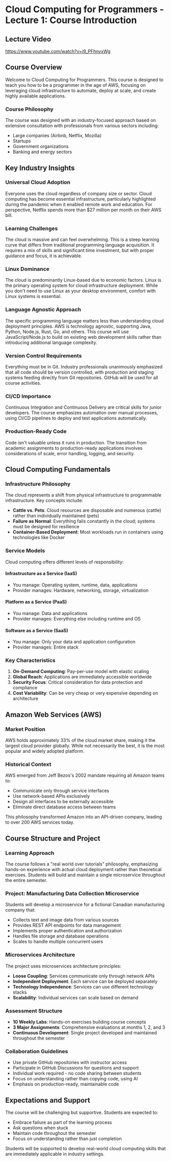 # Cloud Computing for Programmers - Lecture 1: Course Introduction

## Lecture Video

<https://www.youtube.com/watch?v=i9_PFhnvxWg>

## Course Overview

Welcome to Cloud Computing for Programmers. This course is designed to teach you how to be a programmer in the age of AWS, focusing on leveraging cloud infrastructure to automate, deploy at scale, and create highly available applications.

### Course Philosophy

The course was designed with an industry-focused approach based on extensive consultation with professionals from various sectors including:

- Large companies (Airbnb, Netflix, Mozilla)
- Startups
- Government organizations
- Banking and energy sectors

## Key Industry Insights

### Universal Cloud Adoption

Everyone uses the cloud regardless of company size or sector. Cloud computing has become essential infrastructure, particularly highlighted during the pandemic when it enabled remote work and education. For perspective, Netflix spends more than $27 million per month on their AWS bill.

### Learning Challenges

The cloud is massive and can feel overwhelming. This is a steep learning curve that differs from traditional programming language acquisition. It requires a mix of skills and significant time investment, but with proper guidance and focus, it is achievable.

### Linux Dominance

The cloud is predominantly Linux-based due to economic factors. Linux is the primary operating system for cloud infrastructure deployment. While you don't need to use Linux as your desktop environment, comfort with Linux systems is essential.

### Language Agnostic Approach

The specific programming language matters less than understanding cloud deployment principles. AWS is technology agnostic, supporting Java, Python, Node.js, Rust, Go, and others. This course will use JavaScript/Node.js to build on existing web development skills rather than introducing additional language complexity.

### Version Control Requirements

Everything must be in Git. Industry professionals unanimously emphasized that all code should be version controlled, with production and staging systems feeding directly from Git repositories. GitHub will be used for all course activities.

### CI/CD Importance

Continuous Integration and Continuous Delivery are critical skills for junior developers. The course emphasizes automation over manual processes, using CI/CD pipelines to deploy and test applications automatically.

### Production-Ready Code

Code isn't valuable unless it runs in production. The transition from academic assignments to production-ready applications involves considerations of scale, error handling, logging, and security.

## Cloud Computing Fundamentals

### Infrastructure Philosophy

The cloud represents a shift from physical infrastructure to programmable infrastructure. Key concepts include:

- **Cattle vs. Pets**: Cloud resources are disposable and numerous (cattle) rather than individually maintained (pets)
- **Failure as Normal**: Everything fails constantly in the cloud; systems must be designed for resilience
- **Container-Based Deployment**: Most workloads run in containers using technologies like Docker

### Service Models

Cloud computing offers different levels of responsibility:

#### Infrastructure as a Service (IaaS)

- You manage: Operating system, runtime, data, applications
- Provider manages: Hardware, networking, storage, virtualization

#### Platform as a Service (PaaS)

- You manage: Data and applications
- Provider manages: Everything else including runtime and OS

#### Software as a Service (SaaS)

- You manage: Only your data and application configuration
- Provider manages: Entire stack

### Key Characteristics

1. **On-Demand Computing**: Pay-per-use model with elastic scaling
2. **Global Reach**: Applications are immediately accessible worldwide
3. **Security Focus**: Critical consideration for data protection and compliance
4. **Cost Variability**: Can be very cheap or very expensive depending on architecture

## Amazon Web Services (AWS)

### Market Position

AWS holds approximately 33% of the cloud market share, making it the largest cloud provider globally. While not necessarily the best, it is the most popular and widely adopted platform.

### Historical Context

AWS emerged from Jeff Bezos's 2002 mandate requiring all Amazon teams to:

- Communicate only through service interfaces
- Use network-based APIs exclusively
- Design all interfaces to be externally accessible
- Eliminate direct database access between teams

This philosophy transformed Amazon into an API-driven company, leading to over 200 AWS services today.

## Course Structure and Project

### Learning Approach

The course follows a "real world over tutorials" philosophy, emphasizing hands-on experience with actual cloud deployment rather than theoretical exercises. Students will build and maintain a single microservice throughout the entire semester.

### Project: Manufacturing Data Collection Microservice

Students will develop a microservice for a fictional Canadian manufacturing company that:

- Collects text and image data from various sources
- Provides REST API endpoints for data management
- Implements proper authentication and authorization
- Handles file storage and database operations
- Scales to handle multiple concurrent users

### Microservices Architecture

The project uses microservices architecture principles:

- **Loose Coupling**: Services communicate only through network APIs
- **Independent Deployment**: Each service can be deployed separately
- **Technology Independence**: Services can use different technology stacks
- **Scalability**: Individual services can scale based on demand

### Assessment Structure

- **10 Weekly Labs**: Hands-on exercises building course concepts
- **3 Major Assignments**: Comprehensive evaluations at months 1, 2, and 3
- **Continuous Development**: Single project developed and maintained throughout the semester

### Collaboration Guidelines

- Use private GitHub repositories with instructor access
- Participate in GitHub Discussions for questions and support
- Individual work required - no code sharing between students
- Focus on understanding rather than copying code, using AI
- Emphasis on production-ready, maintainable code

## Expectations and Support

The course will be challenging but supportive. Students are expected to:

- Embrace failure as part of the learning process
- Ask questions when stuck
- Maintain code throughout the semester
- Focus on understanding rather than just completion

Students will be supported to develop real-world cloud computing skills that are immediately applicable in industry settings.
